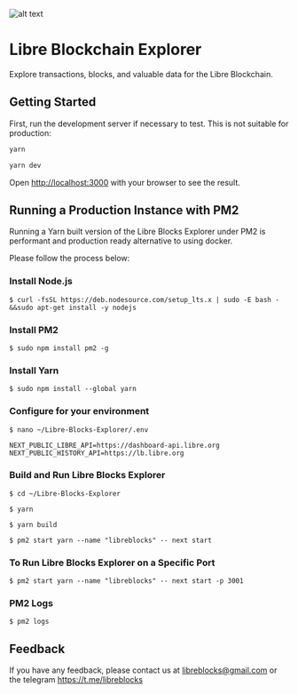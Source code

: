 ![alt text](https://www.libreblocks.io/images/github-readme-cover.png)

# Libre Blockchain Explorer

Explore transactions, blocks, and valuable data for the Libre Blockchain.

## Getting Started

First, run the development server if necessary to test. This is not suitable for production:

```bash
yarn

yarn dev
```

Open [http://localhost:3000](http://localhost:3000) with your browser to see the result.

## Running a Production Instance with PM2

Running a Yarn built version of the Libre Blocks Explorer under PM2 is performant and production ready alternative to using docker.

Please follow the process below:

### Install Node.js

`$ curl -fsSL https://deb.nodesource.com/setup_lts.x | sudo -E bash - &&sudo apt-get install -y nodejs`

### Install PM2

`$ sudo npm install pm2 -g`

### Install Yarn

`$ sudo npm install --global yarn`

### Configure for your environment

```
$ nano ~/Libre-Blocks-Explorer/.env

NEXT_PUBLIC_LIBRE_API=https://dashboard-api.libre.org
NEXT_PUBLIC_HISTORY_API=https://lb.libre.org
```

### Build and Run Libre Blocks Explorer

```
$ cd ~/Libre-Blocks-Explorer

$ yarn

$ yarn build

$ pm2 start yarn --name "libreblocks" -- next start
```

### To Run Libre Blocks Explorer on a Specific Port

`$ pm2 start yarn --name "libreblocks" -- next start -p 3001`

### PM2 Logs

`$ pm2 logs`

## Feedback

If you have any feedback, please contact us at libreblocks@gmail.com or the telegram https://t.me/libreblocks
